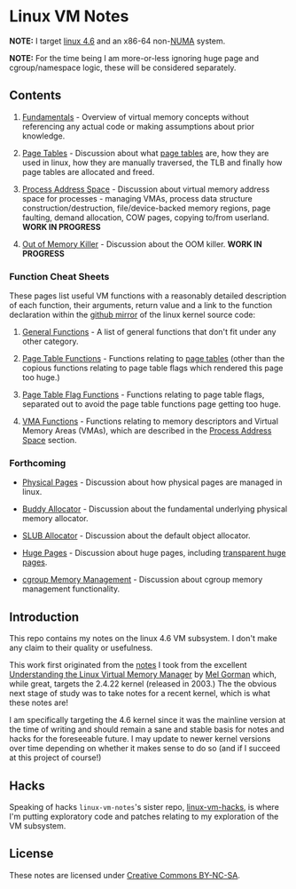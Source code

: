 # Linux VM Notes

__NOTE:__ I target [linux 4.6][linux-4.6] and an x86-64 non-[NUMA][numa] system.

__NOTE:__ For the time being I am more-or-less ignoring huge page and
cgroup/namespace logic, these will be considered separately.

## Contents

1. [Fundamentals][fundamentals] - Overview of virtual memory concepts without
   referencing any actual code or making assumptions about prior knowledge.

2. [Page Tables][page-tables] - Discussion about what [page tables][page-table]
   are, how they are used in linux, how they are manually traversed, the TLB and
   finally how page tables are allocated and freed.

3. [Process Address Space][process] - Discussion about virtual memory address
  space for processes - managing VMAs, process data structure
  construction/destruction, file/device-backed memory regions, page faulting,
  demand allocation, COW pages, copying to/from userland. __WORK IN PROGRESS__

4. [Out of Memory Killer][oom] - Discussion about the OOM
   killer. __WORK IN PROGRESS__

### Function Cheat Sheets

These pages list useful VM functions with a reasonably detailed description of
each function, their arguments, return value and a link to the function
declaration within the [github mirror][linux-4.6] of the linux kernel source
code:

1. [General Functions][funcs] - A list of general functions that don't fit under
   any other category.

2. [Page Table Functions][page-table-funcs] - Functions relating to
   [page tables][page-tables] (other than the copious functions relating to page
   table flags which rendered this page too huge.)

3. [Page Table Flag Functions][page-table-flag-funcs] - Functions relating to
   page table flags, separated out to avoid the page table functions page
   getting too huge.

4. [VMA Functions][vma-funcs] - Functions relating to memory descriptors and
   Virtual Memory Areas (VMAs), which are described in the
   [Process Address Space][process] section.

### Forthcoming

* [Physical Pages][physical] - Discussion about how physical pages are managed
  in linux.

* [Buddy Allocator][buddy] - Discussion about the fundamental underlying
  physical memory allocator.

* [SLUB Allocator][slub] - Discussion about the default object allocator.

* [Huge Pages][huge] - Discussion about huge pages, including
  [transparent huge pages][transhuge].

* [cgroup Memory Management][cgroup] - Discussion about cgroup memory management
  functionality.

## Introduction

This repo contains my notes on the linux 4.6 VM subsystem. I don't make any
claim to their quality or usefulness.

This work first originated from the [notes][linux-gorman] I took from the
excellent [Understanding the Linux Virtual Memory Manager][amazon-gorman] by
[Mel Gorman][gorman] which, while great, targets the 2.4.22 kernel (released in
2003.) The the obvious next stage of study was to take notes for a recent
kernel, which is what these notes are!

I am specifically targeting the 4.6 kernel since it was the mainline version at
the time of writing and should remain a sane and stable basis for notes and
hacks for the foreseeable future. I may update to newer kernel versions over
time depending on whether it makes sense to do so (and if I succeed at this
project of course!)

## Hacks

Speaking of hacks `linux-vm-notes`'s sister repo, [linux-vm-hacks][vm-hacks], is
where I'm putting exploratory code and patches relating to my exploration of the
VM subsystem.

## License

These notes are licensed under [Creative Commons BY-NC-SA][license].

[amazon-gorman]:http://www.amazon.co.uk/Understanding-Virtual-Memory-Manager-Perens/dp/0131453483
[gorman]:http://www.csn.ul.ie/~mel/blog/
[license]:http://creativecommons.org/licenses/by-nc-sa/4.0/
[linux-4.6]:https://github.com/torvalds/linux/tree/v4.6
[linux-gorman]:https://github.com/lorenzo-stoakes/linux-gorman-book-notes
[numa]:https://en.wikipedia.org/wiki/Non-uniform_memory_access
[page-table]:https://en.wikipedia.org/wiki/Page_table
[transhuge]:https://github.com/torvalds/linux/blob/v4.6/Documentation/vm/transhuge.txt
[vm-hacks]:https://github.com/lorenzo-stoakes/linux-vm-hacks

[buddy]:./buddy.md
[fundamentals]:./fundamentals.md
[huge]:./huge.md
[oom]:./oom.md
[page-tables]:./page-tables.md
[physical]:./physical.md
[process]:./process.md
[slub]:./slub.md
[cgroup]:./cgroup.md

[funcs]:./funcs.md
[page-table-funcs]:./page-table-funcs.md
[page-table-flag-funcs]:./page-table-flag-funcs.md
[vma-funcs]:./vma-funcs.md
